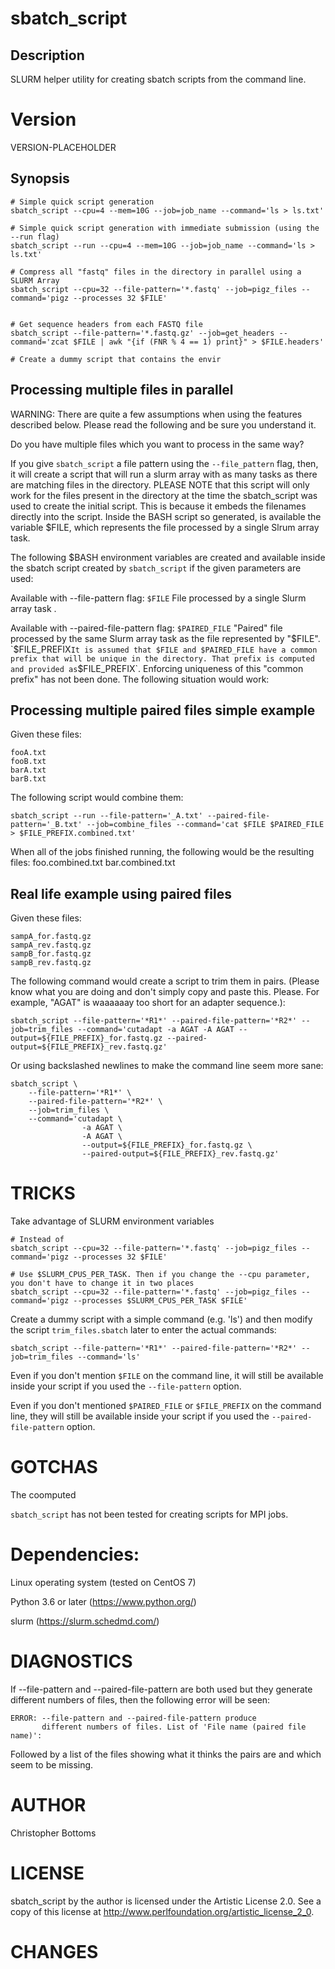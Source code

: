 # sbatch_script

## Description

SLURM helper utility for creating sbatch scripts from the command line.  

# Version

VERSION-PLACEHOLDER

## Synopsis

    # Simple quick script generation
    sbatch_script --cpu=4 --mem=10G --job=job_name --command='ls > ls.txt'

    # Simple quick script generation with immediate submission (using the --run flag)
    sbatch_script --run --cpu=4 --mem=10G --job=job_name --command='ls > ls.txt'

    # Compress all "fastq" files in the directory in parallel using a SLURM Array
    sbatch_script --cpu=32 --file-pattern='*.fastq' --job=pigz_files --command='pigz --processes 32 $FILE'


    # Get sequence headers from each FASTQ file
    sbatch_script --file-pattern='*.fastq.gz' --job=get_headers --command='zcat $FILE | awk "{if (FNR % 4 == 1) print}" > $FILE.headers'

    # Create a dummy script that contains the envir

## Processing multiple files in parallel

WARNING: There are quite a few assumptions when using the features described below. Please read the following and be sure you understand it. 

Do you have multiple files which you want to process in the same way?

If you give `sbatch_script` a file pattern using the `--file_pattern` flag, then, it will create a script that will run a slurm array with as many tasks as there are matching files in the directory. 
PLEASE NOTE that this script will only work for the files present in the directory at the time the sbatch_script was used to create the initial script. This is because it embeds the filenames directly into the script.
Inside the BASH script so generated, is available the variable $FILE, which represents the file processed by a single Slrum array task.

The following $BASH environment variables are created and available inside the
sbatch script created by `sbatch_script` if the given parameters are used:

Available with --file-pattern flag:
`$FILE` File processed by a single Slurm array task .

Available with --paired-file-pattern flag:
`$PAIRED_FILE` "Paired" file processed by the same Slurm array task as the file represented by "$FILE".
`$FILE_PREFIX` It is assumed that $FILE and $PAIRED_FILE have a common prefix that will be unique in the directory. That prefix is computed and provided as `$FILE_PREFIX`. Enforcing uniqueness of this "common prefix" has not been done. The following situation would work:

## Processing multiple paired files simple example
Given these files:

    fooA.txt
    fooB.txt
    barA.txt
    barB.txt

The following script would combine them:

    sbatch_script --run --file-pattern='_A.txt' --paired-file-pattern='_B.txt' --job=combine_files --command='cat $FILE $PAIRED_FILE > $FILE_PREFIX.combined.txt'

When all of the jobs finished running, the following would be the resulting files:
    foo.combined.txt
    bar.combined.txt

## Real life example using paired files

Given these files:

    sampA_for.fastq.gz  
    sampA_rev.fastq.gz  
    sampB_for.fastq.gz
    sampB_rev.fastq.gz

The following command would create a script to trim them in pairs. (Please
know what you are doing and don't simply copy and paste this. Please. For
example, "AGAT" is waaaaaay too short for an adapter sequence.):

    sbatch_script --file-pattern='*R1*' --paired-file-pattern='*R2*' --job=trim_files --command='cutadapt -a AGAT -A AGAT --output=${FILE_PREFIX}_for.fastq.gz --paired-output=${FILE_PREFIX}_rev.fastq.gz'

Or using backslashed newlines to make the command line seem more sane:

    sbatch_script \
        --file-pattern='*R1*' \
        --paired-file-pattern='*R2*' \
        --job=trim_files \
        --command='cutadapt \
                    -a AGAT \
                    -A AGAT \
                    --output=${FILE_PREFIX}_for.fastq.gz \
                    --paired-output=${FILE_PREFIX}_rev.fastq.gz'

# TRICKS

Take advantage of SLURM environment variables

    # Instead of 
    sbatch_script --cpu=32 --file-pattern='*.fastq' --job=pigz_files --command='pigz --processes 32 $FILE'

    # Use $SLURM_CPUS_PER_TASK. Then if you change the --cpu parameter, you don't have to change it in two places
    sbatch_script --cpu=32 --file-pattern='*.fastq' --job=pigz_files --command='pigz --processes $SLURM_CPUS_PER_TASK $FILE'


Create a dummy script with a simple command (e.g. 'ls') and then modify the
script `trim_files.sbatch` later to enter the actual commands:

    sbatch_script --file-pattern='*R1*' --paired-file-pattern='*R2*' --job=trim_files --command='ls'

Even if you don't mention `$FILE` on the command line, it will still be
available inside your script if you used the `--file-pattern` option. 

Even if you don't mentioned `$PAIRED_FILE` or `$FILE_PREFIX` on the command
line, they will still be available inside your script if you used the
`--paired-file-pattern` option.

# GOTCHAS

The coomputed 

`sbatch_script` has not been tested for creating scripts for MPI jobs. 

# Dependencies:  

Linux operating system (tested on CentOS 7)  

Python 3.6 or later (https://www.python.org/)

slurm (https://slurm.schedmd.com/)  


# DIAGNOSTICS

If --file-pattern and --paired-file-pattern are both used but
they generate different numbers of files, then the following error will be
seen:

    ERROR: --file-pattern and --paired-file-pattern produce 
           different numbers of files. List of 'File name (paired file name)':

Followed by a list of the files showing what it thinks the pairs are and which
seem to be missing.

# AUTHOR

Christopher Bottoms

# LICENSE

sbatch_script by the author is licensed under the Artistic License 2.0. See
a copy of this license at http://www.perlfoundation.org/artistic_license_2_0.

# CHANGES

